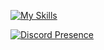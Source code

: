 [![My Skills](https://skillicons.dev/icons?i=py,js,ts,react,svelte,nodejs,go,rust)](https://skillicons.dev)

[![Discord Presence](https://lanyard.cnrad.dev/api/134306884617371648?hideDiscrim=true&showDisplayName=true&bg=313244)](https://discord.com/users/134306884617371648)

